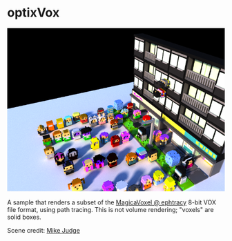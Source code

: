 
optixVox
========

![VOX scene](../../scripts/optixVox.gold.png)

A sample that renders a subset of the [MagicaVoxel @ ephtracy](https://ephtracy.github.io/) 8-bit VOX file format, using path tracing.
This is not volume rendering; "voxels" are solid boxes.

Scene credit: 
[Mike Judge](https://github.com/mikelovesrobots/mmmm)

